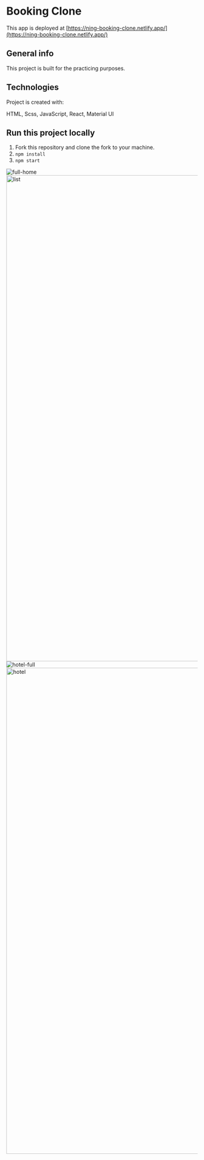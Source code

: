 # Booking Clone

This app is deployed at [https://ning-booking-clone.netlify.app/](https://ning-booking-clone.netlify.app/)

## General info

This project is built for the practicing purposes.

## Technologies

Project is created with:

HTML, Scss, JavaScript, React, Material UI

## Run this project locally

1. Fork this repository and clone the fork to your machine.
2. `npm install`
3. `npm start`

![full-home](https://user-images.githubusercontent.com/95832213/201448440-07bf7330-5f2b-49f6-abf1-bce4714cdc77.png)
<img width="1280" alt="list" src="https://user-images.githubusercontent.com/95832213/201448447-7ad7b39a-b221-4e48-be6a-67b158ca7eef.png">
![hotel-full](https://user-images.githubusercontent.com/95832213/201448457-bf78d422-695f-474a-90bd-5b8be96fcb46.png)
<img width="1280" alt="hotel" src="https://user-images.githubusercontent.com/95832213/201448487-e4254498-444f-4024-9290-086e33bfb7dc.png">

